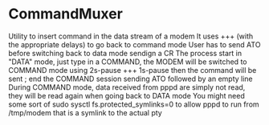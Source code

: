 # CommandMuxer
Utility to insert command in the data stream of a modem
It uses +++ (with the appropriate delays) to go back to command mode
User has to send ATO before switching back to data mode sendign a CR
The process start in "DATA" mode, just type in a COMMAND,
the MODEM will be switched to COMMAND mode using 2s-pause +++ 1s-pause
then the command will be sent ; end the COMMAND session sending ATO
followed by an empty line
During COMMAND mode, data received from pppd are simply not read,
they will be read again when going back to DATA mode
You might need some sort of sudo sysctl fs.protected_symlinks=0
to allow pppd to run from /tmp/modem that is a symlink to the actual pty
